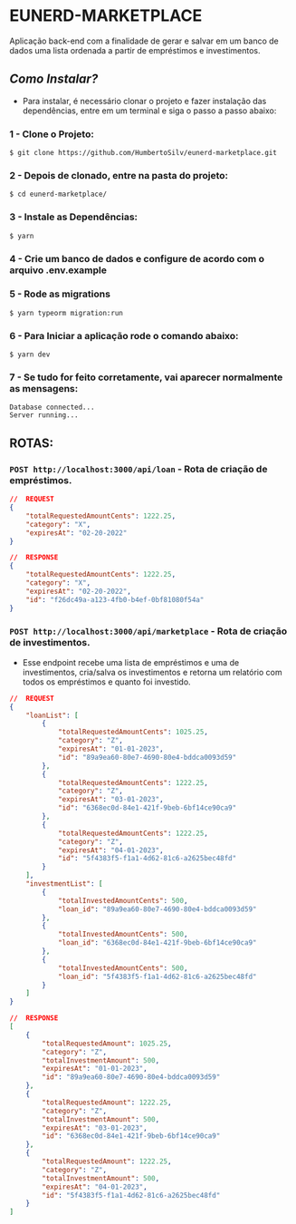 # EUNERD-MARKETPLACE

Aplicação back-end com a finalidade de gerar e salvar em um banco de dados uma lista ordenada a partir de empréstimos e investimentos.



## **_Como Instalar?_**

- Para instalar, é necessário clonar o projeto e fazer instalação das dependências, entre em um terminal e siga o passo a passo abaixo:

### 1 - Clone o Projeto:

```
$ git clone https://github.com/HumbertoSilv/eunerd-marketplace.git
```

### 2 - Depois de clonado, entre na pasta do projeto:

```
$ cd eunerd-marketplace/
```

### 3 - Instale as Dependências:

```
$ yarn
```

### 4 - Crie um banco de dados e configure de acordo com o arquivo .env.example


### 5 - Rode as migrations

```
$ yarn typeorm migration:run
```

### 6 - Para Iniciar a aplicação rode o comando abaixo:

```
$ yarn dev
```

### 7 - Se tudo for feito corretamente, vai aparecer normalmente as mensagens:

```
Database connected...
Server running...
```

## ROTAS:

### `POST http://localhost:3000/api/loan` - Rota de criação de empréstimos.


```json
//  REQUEST
{
	"totalRequestedAmountCents": 1222.25,
	"category": "X",
	"expiresAt": "02-20-2022"	
}
```

```json
//  RESPONSE
{
	"totalRequestedAmountCents": 1222.25,
	"category": "X",
	"expiresAt": "02-20-2022",
	"id": "f26dc49a-a123-4fb0-b4ef-0bf81080f54a"
}
```

### `POST http://localhost:3000/api/marketplace` - Rota de criação de investimentos.
-   Esse endpoint recebe uma lista de empréstimos e uma de investimentos, cria/salva os investimentos e retorna um relatório com todos os empréstimos e quanto foi investido.


```json
//  REQUEST
{
	"loanList": [
		{
			"totalRequestedAmountCents": 1025.25,
			"category": "Z",
			"expiresAt": "01-01-2023",
			"id": "89a9ea60-80e7-4690-80e4-bddca0093d59"
		},
        {
			"totalRequestedAmountCents": 1222.25,
			"category": "Z",
			"expiresAt": "03-01-2023",
			"id": "6368ec0d-84e1-421f-9beb-6bf14ce90ca9"
		},
        {
			"totalRequestedAmountCents": 1222.25,
			"category": "Z",
			"expiresAt": "04-01-2023",
			"id": "5f4383f5-f1a1-4d62-81c6-a2625bec48fd"
		}
	],
	"investmentList": [
		{
			"totalInvestedAmountCents": 500,
			"loan_id": "89a9ea60-80e7-4690-80e4-bddca0093d59"
		},
		{
			"totalInvestedAmountCents": 500,
			"loan_id": "6368ec0d-84e1-421f-9beb-6bf14ce90ca9"
		},
        {
			"totalInvestedAmountCents": 500,
			"loan_id": "5f4383f5-f1a1-4d62-81c6-a2625bec48fd"
		}
	]
}
```

```json
//  RESPONSE
[
	{
		"totalRequestedAmount": 1025.25,
		"category": "Z",
		"totalInvestmentAmount": 500,
		"expiresAt": "01-01-2023",
		"id": "89a9ea60-80e7-4690-80e4-bddca0093d59"
	},
	{
		"totalRequestedAmount": 1222.25,
		"category": "Z",
		"totalInvestmentAmount": 500,
		"expiresAt": "03-01-2023",
		"id": "6368ec0d-84e1-421f-9beb-6bf14ce90ca9"
	},
	{
		"totalRequestedAmount": 1222.25,
		"category": "Z",
		"totalInvestmentAmount": 500,
		"expiresAt": "04-01-2023",
		"id": "5f4383f5-f1a1-4d62-81c6-a2625bec48fd"
	}
]
```

